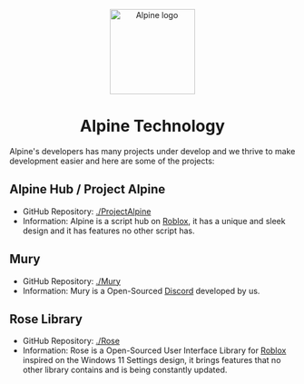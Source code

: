 <p align="center">
  <a href="https://github.com/AlpineTechnology" rel="noopener" target="_blank"><img width="150" src="https://github.com/AlpineTechnology/.github/blob/main/profile/Alpine%20Technology%20No%20BG.png?raw=true" alt="Alpine logo"></a>
</p>

<h1 align="center">Alpine Technology</h1>
Alpine's developers has many projects under develop and we thrive to make development easier and here are some of the projects:

## Alpine Hub / Project Alpine
* GitHub Repository: [./ProjectAlpine](https://github.com/AlpineTechnology/ProjectAlpine)
* Information: Alpine is a script hub on [Roblox](https://roblox.com/), it has a unique and sleek design and it has features no other script has.

## Mury
* GitHub Repository: [./Mury](https://github.com/AlpineTechnology/Mury)
* Information: Mury is a Open-Sourced [Discord](https://discord.com) developed by us. 

## Rose Library
* GitHub Repository: [./Rose](https://github/AlpineTechnology/Rose)
* Information: Rose is a Open-Sourced User Interface Library for [Roblox](https://roblox.com) inspired on the Windows 11 Settings design, it brings features that no other library contains and is being constantly updated.
